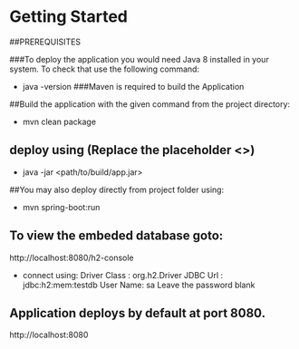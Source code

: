 # Getting Started

##PREREQUISITES

###To deploy the application you would need Java 8 installed in your system. To check that use the following command:
 - java -version
###Maven is required to build the Application

##Build the application with the given command from the project directory:
 - mvn clean package

## deploy using (Replace the placeholder <>)
 - java -jar <path/to/build/app.jar>   

##You may also deploy directly from project folder using:
 - mvn spring-boot:run
 
 
## To view the embeded database goto: 
http://localhost:8080/h2-console 
   - connect using:
       Driver Class : org.h2.Driver
       JDBC Url : jdbc:h2:mem:testdb
       User Name: sa
       Leave the password blank
       
## Application deploys by default at port 8080.       
   http://localhost:8080
 
